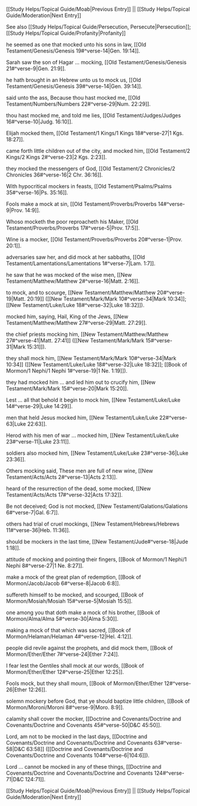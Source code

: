 [[Study Helps/Topical Guide/Moab|Previous Entry]]  ||  [[Study Helps/Topical Guide/Moderation|Next Entry]]

 See also [[Study Helps/Topical Guide/Persecution, Persecute|Persecution]]; [[Study Helps/Topical Guide/Profanity|Profanity]]

 he seemed as one that mocked unto his sons in law, [[Old Testament/Genesis/Genesis 19#^verse-14|Gen. 19:14]].

 Sarah saw the son of Hagar ... mocking, [[Old Testament/Genesis/Genesis 21#^verse-9|Gen. 21:9]].

 he hath brought in an Hebrew unto us to mock us, [[Old Testament/Genesis/Genesis 39#^verse-14|Gen. 39:14]].

 said unto the ass, Because thou hast mocked me, [[Old Testament/Numbers/Numbers 22#^verse-29|Num. 22:29]].

 thou hast mocked me, and told me lies, [[Old Testament/Judges/Judges 16#^verse-10|Judg. 16:10]].

 Elijah mocked them, [[Old Testament/1 Kings/1 Kings 18#^verse-27|1 Kgs. 18:27]].

 came forth little children out of the city, and mocked him, [[Old Testament/2 Kings/2 Kings 2#^verse-23|2 Kgs. 2:23]].

 they mocked the messengers of God, [[Old Testament/2 Chronicles/2 Chronicles 36#^verse-16|2 Chr. 36:16]].

 With hypocritical mockers in feasts, [[Old Testament/Psalms/Psalms 35#^verse-16|Ps. 35:16]].

 Fools make a mock at sin, [[Old Testament/Proverbs/Proverbs 14#^verse-9|Prov. 14:9]].

 Whoso mocketh the poor reproacheth his Maker, [[Old Testament/Proverbs/Proverbs 17#^verse-5|Prov. 17:5]].

 Wine is a mocker, [[Old Testament/Proverbs/Proverbs 20#^verse-1|Prov. 20:1]].

 adversaries saw her, and did mock at her sabbaths, [[Old Testament/Lamentations/Lamentations 1#^verse-7|Lam. 1:7]].

 he saw that he was mocked of the wise men, [[New Testament/Matthew/Matthew 2#^verse-16|Matt. 2:16]].

 to mock, and to scourge, [[New Testament/Matthew/Matthew 20#^verse-19|Matt. 20:19]] ([[New Testament/Mark/Mark 10#^verse-34|Mark 10:34]]; [[New Testament/Luke/Luke 18#^verse-32|Luke 18:32]]).

 mocked him, saying, Hail, King of the Jews, [[New Testament/Matthew/Matthew 27#^verse-29|Matt. 27:29]].

 the chief priests mocking him, [[New Testament/Matthew/Matthew 27#^verse-41|Matt. 27:41]] ([[New Testament/Mark/Mark 15#^verse-31|Mark 15:31]]).

 they shall mock him, [[New Testament/Mark/Mark 10#^verse-34|Mark 10:34]] ([[New Testament/Luke/Luke 18#^verse-32|Luke 18:32]]; [[Book of Mormon/1 Nephi/1 Nephi 1#^verse-19|1 Ne. 1:19]]).

 they had mocked him ... and led him out to crucify him, [[New Testament/Mark/Mark 15#^verse-20|Mark 15:20]].

 Lest ... all that behold it begin to mock him, [[New Testament/Luke/Luke 14#^verse-29|Luke 14:29]].

 men that held Jesus mocked him, [[New Testament/Luke/Luke 22#^verse-63|Luke 22:63]].

 Herod with his men of war ... mocked him, [[New Testament/Luke/Luke 23#^verse-11|Luke 23:11]].

 soldiers also mocked him, [[New Testament/Luke/Luke 23#^verse-36|Luke 23:36]].

 Others mocking said, These men are full of new wine, [[New Testament/Acts/Acts 2#^verse-13|Acts 2:13]].

 heard of the resurrection of the dead, some mocked, [[New Testament/Acts/Acts 17#^verse-32|Acts 17:32]].

 Be not deceived; God is not mocked, [[New Testament/Galations/Galations 6#^verse-7|Gal. 6:7]].

 others had trial of cruel mockings, [[New Testament/Hebrews/Hebrews 11#^verse-36|Heb. 11:36]].

 should be mockers in the last time, [[New Testament/Jude#^verse-18|Jude 1:18]].

 attitude of mocking and pointing their fingers, [[Book of Mormon/1 Nephi/1 Nephi 8#^verse-27|1 Ne. 8:27]].

 make a mock of the great plan of redemption, [[Book of Mormon/Jacob/Jacob 6#^verse-8|Jacob 6:8]].

 suffereth himself to be mocked, and scourged, [[Book of Mormon/Mosiah/Mosiah 15#^verse-5|Mosiah 15:5]].

 one among you that doth make a mock of his brother, [[Book of Mormon/Alma/Alma 5#^verse-30|Alma 5:30]].

 making a mock of that which was sacred, [[Book of Mormon/Helaman/Helaman 4#^verse-12|Hel. 4:12]].

 people did revile against the prophets, and did mock them, [[Book of Mormon/Ether/Ether 7#^verse-24|Ether 7:24]].

 I fear lest the Gentiles shall mock at our words, [[Book of Mormon/Ether/Ether 12#^verse-25|Ether 12:25]].

 Fools mock, but they shall mourn, [[Book of Mormon/Ether/Ether 12#^verse-26|Ether 12:26]].

 solemn mockery before God, that ye should baptize little children, [[Book of Mormon/Moroni/Moroni 8#^verse-9|Moro. 8:9]].

 calamity shall cover the mocker, [[Doctrine and Covenants/Doctrine and Covenants/Doctrine and Covenants 45#^verse-50|D&C 45:50]].

 Lord, am not to be mocked in the last days, [[Doctrine and Covenants/Doctrine and Covenants/Doctrine and Covenants 63#^verse-58|D&C 63:58]] ([[Doctrine and Covenants/Doctrine and Covenants/Doctrine and Covenants 104#^verse-6|104:6]]).

 Lord ... cannot be mocked in any of these things, [[Doctrine and Covenants/Doctrine and Covenants/Doctrine and Covenants 124#^verse-71|D&C 124:71]].

[[Study Helps/Topical Guide/Moab|Previous Entry]]  ||  [[Study Helps/Topical Guide/Moderation|Next Entry]]